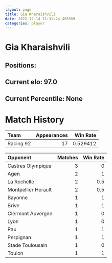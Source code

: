 ```yaml
---  
layout: page  
title: Gia Kharaishvili  
date: 2022-12-14 11:31:24.465869  
categories: player  
---
```

# Gia Kharaishvili

## Positions: 

## Current elo: 97.0

## Current Percentile: None

# Match History


| Team      |   Appearances |   Win Rate |
|:----------|--------------:|-----------:|
| Racing 92 |            17 |   0.529412 |

| Opponent            |   Matches |   Win Rate |
|:--------------------|----------:|-----------:|
| Castres Olympique   |         3 |        0   |
| Agen                |         2 |        1   |
| La Rochelle         |         2 |        0.5 |
| Montpellier Herault |         2 |        0.5 |
| Bayonne             |         1 |        1   |
| Brive               |         1 |        1   |
| Clermont Auvergne   |         1 |        0   |
| Lyon                |         1 |        0   |
| Pau                 |         1 |        1   |
| Perpignan           |         1 |        1   |
| Stade Toulousain    |         1 |        0   |
| Toulon              |         1 |        1   |